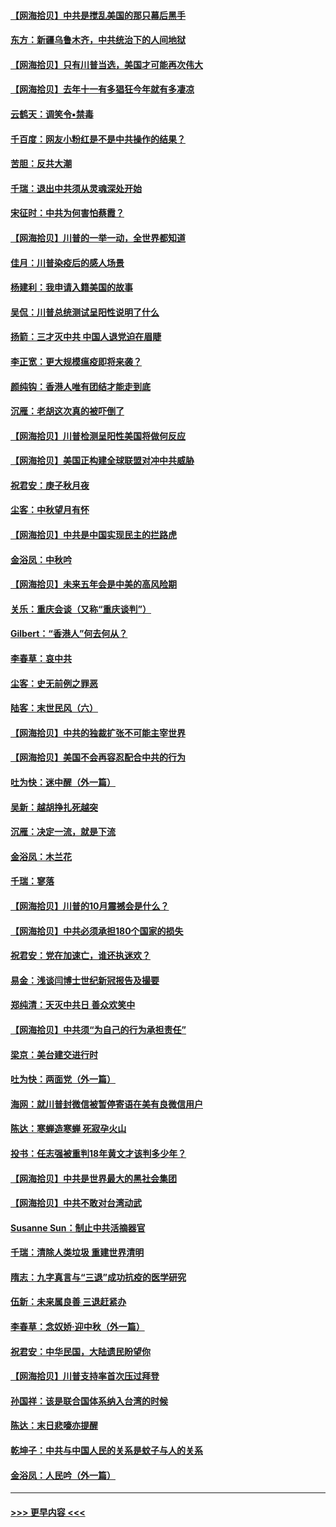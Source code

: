 #### [【网海拾贝】中共是搅乱美国的那只幕后黑手](../pages/nsc993/n12467700.md?t=10111202) 
#### [东方：新疆乌鲁木齐，中共统治下的人间地狱](../pages/nsc993/n12466075.md?t=10111202) 
#### [【网海拾贝】只有川普当选，美国才可能再次伟大](../pages/nsc993/n12466013.md?t=10111202) 
#### [【网海拾贝】去年十一有多猖狂今年就有多凄凉](../pages/nsc993/n12463649.md?t=10111202) 
#### [云鹤天：调笑令▪禁毒](../pages/nsc993/n12462975.md?t=10111202) 
#### [千百度：网友小粉红是不是中共操作的结果？](../pages/nsc993/n12461025.md?t=10111202) 
#### [苦胆：反共大潮](../pages/nsc993/n12459469.md?t=10111202) 
#### [千瑞：退出中共须从灵魂深处开始](../pages/nsc993/n12459437.md?t=10111202) 
#### [宋征时：中共为何害怕蔡霞？](../pages/nsc993/n12459097.md?t=10111202) 
#### [【网海拾贝】川普的一举一动，全世界都知道](../pages/nsc993/n12458825.md?t=10111202) 
#### [佳月：川普染疫后的感人场景](../pages/nsc993/n12456994.md?t=10111202) 
#### [杨建利：我申请入籍美国的故事](../pages/nsc993/n12455635.md?t=10111202) 
#### [吴侃：川普总统测试呈阳性说明了什么](../pages/nsc993/n12451869.md?t=10111202) 
#### [扬箭：三才灭中共 中国人退党迫在眉睫](../pages/nsc993/n12451842.md?t=10111202) 
#### [李正宽：更大规模瘟疫即将来袭？](../pages/nsc993/n12451455.md?t=10111202) 
#### [颜纯钩：香港人唯有团结才能走到底](../pages/nsc993/n12450870.md?t=10111202) 
#### [沉雁：老胡这次真的被吓倒了](../pages/nsc993/n12449796.md?t=10111202) 
#### [【网海拾贝】川普检测呈阳性美国将做何反应](../pages/nsc993/n12449042.md?t=10111202) 
#### [【网海拾贝】美国正构建全球联盟对冲中共威胁](../pages/nsc993/n12446580.md?t=10111202) 
#### [祝君安：庚子秋月夜](../pages/nsc993/n12445870.md?t=10111202) 
#### [尘客：中秋望月有怀](../pages/nsc993/n12444632.md?t=10111202) 
#### [【网海拾贝】中共是中国实现民主的拦路虎](../pages/nsc993/n12443573.md?t=10111202) 
#### [金浴凤：中秋吟](../pages/nsc993/n12441773.md?t=10111202) 
#### [【网海拾贝】未来五年会是中美的高风险期](../pages/nsc993/n12440760.md?t=10111202) 
#### [关乐：重庆会谈（又称“重庆谈判”）](../pages/nsc993/n12437525.md?t=10111202) 
#### [Gilbert：“香港人”何去何从？](../pages/nsc993/n12435894.md?t=10111202) 
#### [李春草：哀中共](../pages/nsc993/n12435874.md?t=10111202) 
#### [尘客：史无前例之罪恶](../pages/nsc993/n12435762.md?t=10111202) 
#### [陆客：末世民风（六）](../pages/nsc993/n12435354.md?t=10111202) 
#### [【网海拾贝】中共的独裁扩张不可能主宰世界](../pages/nsc993/n12435151.md?t=10111202) 
#### [【网海拾贝】美国不会再容忍配合中共的行为](../pages/nsc993/n12433808.md?t=10111202) 
#### [吐为快：迷中醒（外一篇）](../pages/nsc993/n12433585.md?t=10111202) 
#### [吴新：越胡挣扎死越突](../pages/nsc993/n12433562.md?t=10111202) 
#### [沉雁：决定一流，就是下流](../pages/nsc993/n12432128.md?t=10111202) 
#### [金浴凤：木兰花](../pages/nsc993/n12432124.md?t=10111202) 
#### [千瑞：寥落](../pages/nsc993/n12432071.md?t=10111202) 
#### [【网海拾贝】川普的10月震撼会是什么？](../pages/nsc993/n12431624.md?t=10111202) 
#### [【网海拾贝】中共必须承担180个国家的损失](../pages/nsc993/n12428893.md?t=10111202) 
#### [祝君安：党在加速亡，谁还执迷欢？](../pages/nsc993/n12428652.md?t=10111202) 
#### [易金：浅谈闫博士世纪新冠报告及撮要](../pages/nsc993/n12426822.md?t=10111202) 
#### [郑纯清：天灭中共日 善众欢笑中](../pages/nsc993/n12426784.md?t=10111202) 
#### [【网海拾贝】中共须“为自己的行为承担责任”](../pages/nsc993/n12426067.md?t=10111202) 
#### [梁京：美台建交进行时](../pages/nsc993/n12424066.md?t=10111202) 
#### [吐为快：两面党（外一篇）](../pages/nsc993/n12424043.md?t=10111202) 
#### [海网：就川普封微信被暂停寄语在美有良微信用户](../pages/nsc993/n12424021.md?t=10111202) 
#### [陈达：寒蝉造寒蝉 死寂孕火山](../pages/nsc993/n12423958.md?t=10111202) 
#### [投书：任志强被重判18年黄文才该判多少年？](../pages/nsc993/n12423672.md?t=10111202) 
#### [【网海拾贝】中共是世界最大的黑社会集团](../pages/nsc993/n12423543.md?t=10111202) 
#### [【网海拾贝】中共不敢对台湾动武](../pages/nsc993/n12421418.md?t=10111202) 
#### [Susanne Sun：制止中共活摘器官](../pages/nsc993/n12419654.md?t=10111202) 
#### [千瑞：清除人类垃圾 重建世界清明](../pages/nsc993/n12419414.md?t=10111202) 
#### [隋志：九字真言与“三退”成功抗疫的医学研究](../pages/nsc993/n12419248.md?t=10111202) 
#### [伍新：未来属良善 三退赶紧办](../pages/nsc993/n12418496.md?t=10111202) 
#### [李春草：念奴娇·迎中秋（外一篇）](../pages/nsc993/n12418465.md?t=10111202) 
#### [祝君安：中华民国，大陆遗民盼望你](../pages/nsc993/n12418089.md?t=10111202) 
#### [【网海拾贝】川普支持率首次压过拜登](../pages/nsc993/n12418050.md?t=10111202) 
#### [孙国祥：该是联合国体系纳入台湾的时候](../pages/nsc993/n12417369.md?t=10111202) 
#### [陈达：末日悲嚎亦提醒](../pages/nsc993/n12416736.md?t=10111202) 
#### [乾坤子：中共与中国人民的关系是蚊子与人的关系](../pages/nsc993/n12416632.md?t=10111202) 
#### [金浴凤：人民吟（外一篇）](../pages/nsc993/n12416567.md?t=10111202) 

----
#### [ >>> 更早内容 <<< ](../indexes/nsc993-earlier.md)
